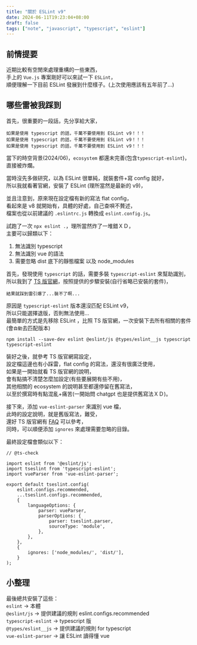 ```yaml
---
title: "關於 ESLint v9"
date: 2024-06-11T19:23:04+08:00
draft: false
tags: ["note", "javascript", "typescript", "eslint"]
---
```


## 前情提要

近期比較有空閒來處理重構的一些東西，  
手上的 `Vue.js` 專案剛好可以來試一下 `ESLint`，  
順便理解一下目前 ESLint 發展到什麼樣子。(上次使用應該有五年前了...)  

## 哪些雷被我踩到

首先，很重要的一段話，先分享給大家，
```
如果是使用 typescript 的話，千萬不要使用到 ESLint v9！！！
如果是使用 typescript 的話，千萬不要使用到 ESLint v9！！！
如果是使用 typescript 的話，千萬不要使用到 ESLint v9！！！
```

當下的時空背景(2024/06)，`ecosystem` 都還未完善(包含`typescript-eslint`)，直接被炸爛。  

當時沒先多做研究，以為 ESLint 很單純，就裝套件+寫 config 就好，  
所以我就看著官網，安裝了 ESLint (理所當然是最新的 v9)，

並且注意到，原來現在設定檔有新的寫法 flat config，  
看起來是 v8 就開始有，具體的好處，自己查唄不贅述，  
檔案也從以前建議的 `.eslintrc.js` 轉換成 `eslint.config.js`。  

試跑了一次 `npx eslint .`，理所當然炸了一堆錯ＸＤ，  
主要可以歸類以下：
1. 無法識別 typescript
2. 無法識別 vue 的語法
3. 需要忽略 dist 底下的靜態檔案 以及 node_modules

首先，發現使用 `typescript` 的話，需要多裝 `typescript-eslint` 來幫助識別，
所以我到了 [TS 版官網](https://typescript-eslint.io/getting-started/)，按照提供的步驟安裝(自行省略已安裝的套件)，
```
結果就踩到雷引爆了...裝不了啊...
```
原因是 `typescript-eslint` 版本還沒匹配 ESLint v9，  
所以只能選擇退版，否則無法使用...  
最簡單的方式是先移除 ESLint ，比照 TS 版官網，一次安裝下去所有相關的套件(會`自動`去匹配版本)
```
npm install --save-dev eslint @eslint/js @types/eslint__js typescript typescript-eslint
```

裝好之後，就參考 TS 版官網寫設定，  
設定檔這邊也有小踩雷，flat config 的寫法，還沒有很廣泛使用，  
如果是一開始就看 TS 版官網的說明，  
會有點搞不清楚怎麼加設定(有些要展開有些不用)，  
其他相關的 ecosystem 的說明甚至都還停留在舊寫法，  
以至於撰寫時有點混亂+痛苦(一開始問 chatgpt 也是提供舊寫法ＸＤ)。  

接下來，添加 `vue-eslint-parser` 來識別 vue 檔，  
此時的設定說明，就是舊版寫法，難受，  
還好 TS 版官網有 [FAQ](https://typescript-eslint.io/troubleshooting/#i-am-running-into-errors-when-parsing-typescript-in-my-vue-files) 可以參考，  
同時，可以順便添加 `ignores` 來處理需要忽略的目錄。  

最終設定檔會類似以下：
```
// @ts-check

import eslint from '@eslint/js';
import tseslint from 'typescript-eslint';
import vueParser from 'vue-eslint-parser';

export default tseslint.config(
    eslint.configs.recommended,
    ...tseslint.configs.recommended,
    {
        languageOptions: {
            parser: vueParser,
            parserOptions: {
                parser: tseslint.parser,
                sourceType: 'module',
            },
        },
    },
    {
        ignores: ['node_modules/', 'dist/'],
    }
);
```

## 小整理

最後總共安裝了這些：  
`eslint` -> 本體  
`@eslint/js` -> 提供建議的規則 eslint.configs.recommended  
`typescript-eslint` -> typescript 版  
`@types/eslint__js` -> 提供建議的規則 for typescript  
`vue-eslint-parser` -> 讓 ESLint 讀得懂 vue  
